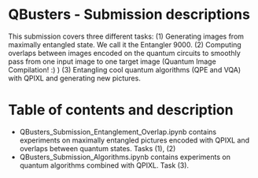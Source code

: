 # QBusters - Submission descriptions
This submission covers three different tasks: (1) Generating images from maximally entangled state. We call it the Entangler 9000. (2) Computing overlaps between images encoded on the quantum circuits to smoothly pass from one input image to one target image (Quantum Image Compilation! :) ) (3) Entangling cool quantum algorithms (QPE and VQA) with QPIXL and generating new pictures.

# Table of contents and description
 -  QBusters_Submission_Entanglement_Overlap.ipynb contains experiments on maximally entangled pictures encoded with QPIXL and overlaps between quantum states. Tasks (1), (2)
 -  QBusters_Submission_Algorithms.ipynb contains experiments on quantum algorithms combined with QPIXL. Task (3).


